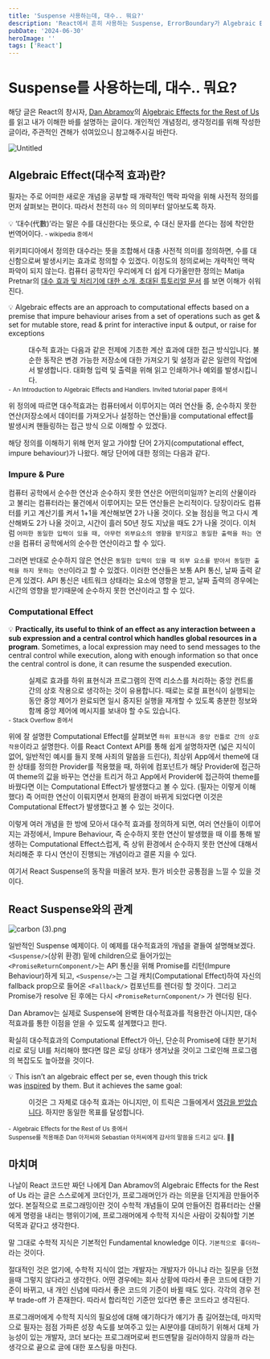 ```yaml
---
title: 'Suspense 사용하는데, 대수.. 뭐요?'
description: 'React에서 흔히 사용하는 Suspense, ErrorBoundary가 Algebraic Effects(대수적 효과)와 어떤 관계가 있는지 소개합니다.'
pubDate: '2024-06-30'
heroImage: ''
tags: ['React']
---
```


# Suspense를 사용하는데, 대수.. 뭐요?

해당 글은 React의 창시자, [Dan Abramov](https://github.com/gaearon)의 [Algebraic Effects for the Rest of Us](https://overreacted.io/algebraic-effects-for-the-rest-of-us/) 를 읽고 내가 이해한 바를 설명하는 글이다. 개인적인 개념정리, 생각정리를 위해 작성한 글이라, 주관적인 견해가 섞여있으니 참고해주시길 바란다.

![Untitled](https://ldh3907.notion.site/image/https%3A%2F%2Fprod-files-secure.s3.us-west-2.amazonaws.com%2F939ae0c1-dc3a-4837-86c6-03a773a3f735%2Ff909a532-f547-4a56-b94c-7e38da490f06%2FUntitled.png?table=block&id=2636fa8b-42a5-48c9-8666-ab4ef96970a0&spaceId=939ae0c1-dc3a-4837-86c6-03a773a3f735&width=1730&userId=&cache=v2)

## Algebraic Effect(대수적 효과)란?

필자는 주로 어떠한 새로운 개념을 공부할 때 개략적인 맥락 파악을 위해 사전적 정의를 먼저 살펴보는 편이다. 따라서 천천히 `대수` 의 의미부터 알아보도록 하자.

<aside>
💡 ‘대수(代數)’라는 말은 수를 대신한다는 뜻으로, 수 대신 문자를 쓴다는 점에 착안한 번역어이다.
<small> - wikipedia 중에서</small>

</aside>

위키피디아에서 정의한 대수라는 뜻을 조합해서 대충 사전적 의미를 정의하면, 수를 대신함으로써 발생시키는 효과로 정의할 수 있겠다. 이정도의 정의로써는 개략적인 맥락 파악이 되지 않는다. 컴퓨터 공학자인 우리에게 더 쉽게 다가올만한 정의는 Matija Pretnar의 [대수 효과 및 처리기에 대한 소개. 초대된 튜토리얼 문서](https://www.sciencedirect.com/science/article/pii/S1571066115000705) 를 보면 이해가 쉬워진다.

<aside>

💡 Algebraic effects are an approach to computational effects based on a premise that
impure behaviour arises from a set of operations such as get & set for mutable store,
read & print for interactive input & output, or raise for exceptions

<dd>
대수적 효과는 다음과 같은 전제에 기초한 계산 효과에 대한 접근 방식입니다.
불순한 동작은 변경 가능한 저장소에 대한 가져오기 및 설정과 같은 일련의 작업에서 발생합니다.
대화형 입력 및 출력을 위해 읽고 인쇄하거나 예외를 발생시킵니다.
</dd>

<small>
- An Introduction to Algebraic Effects and Handlers. Invited tutorial paper 중에서
</small>

</aside>

위 정의에 따르면 대수적효과는 컴퓨터에서 이루어지는 여러 연산들 중, 순수하지 못한 연산(저장소에서 데이터를 가져오거나 설정하는 연산들)을 computational effect를 발생시켜 핸들링하는 접근 방식 으로 이해할 수 있겠다.

해당 정의를 이해하기 위해 먼저 알고 가야할 단어 2가지(computational effect, impure behaviour)가 나왔다. 해당 단어에 대한 정의는 다음과 같다.

### Impure & Pure

컴퓨터 공학에서 순수한 연산과 순수하지 못한 연산은 어떤의미일까? 논리의 산물이라고 불리는 컴퓨터라는 물건에서 이루어지는 모든 연산들은 논리적이다. 당장이라도 컴퓨터를 키고 계산기를 켜서 1+1을 계산해보면 2가 나올 것이다. 오늘 점심을 먹고 다시 계산해봐도 2가 나올 것이고, 시간이 흘러 50년 정도 지났을 때도 2가 나올 것이다. 이처럼 `어떠한 동일한 입력이 있을 때, 아무런 외부요소의 영향을 받지않고 동일한 출력을 하는 연산`을 컴퓨터 공학에서의 순수한 연산이라고 할 수 있다.

그러면 반대로 순수하지 않은 연산은 `동일한 입력이 있을 때 외부 요소를 받아서 동일한 출력을 하지 못하는 연산`이라고 할 수 있겠다. 이러한 연산들은 보통 API 통신, 날짜 출력 같은게 있겠다. API 통신은 네트워크 상태라는 요소에 영향을 받고, 날짜 출력의 경우에는 시간의 영향을 받기때문에 순수하지 못한 연산이라고 할 수 있다.

### Computational Effect

<aside>

💡 **Practically, its useful to think of an effect as any interaction between a sub expression and a central control which handles global resources in a program**. Sometimes, a local expression may need to send messages to the central control while execution, along with enough information so that once the central control is done, it can resume the suspended execution.

<dd>
실제로 효과를 하위 표현식과 프로그램의 전역 리소스를 처리하는 중앙 컨트롤 간의 상호 작용으로 생각하는 것이 유용합니다. 때로는 로컬 표현식이 실행되는 동안 중앙 제어가 완료되면 일시 중지된 실행을 재개할 수 있도록 충분한 정보와 함께 중앙 제어에 메시지를 보내야 할 수도 있습니다.
</dd>

<small>
- Stack Overflow 중에서
</small>

</aside>

위에 잘 설명한 Computational Effect를 살펴보면 `하위 표현식과 중앙 컨틀로 간의 상호작용`이라고 설명한다. 이를 React Context API를 통해 쉽게 설명하자면 (넓은 지식이 없어, 일반적인 예시를 들지 못해 사죄의 말씀을 드린다), 최상위 App에서 theme에 대한 상태를 정의한 Provider를 적용했을 때, 하위에 컴포넌트가 해당 Provider에 접근하여 theme의 값을 바꾸는 연산을 트리거 하고 App에서 Provider에 접근하여 theme를 바꿨다면 이는 Computational Effect가 발생했다고 볼 수 있다. (필자는 이렇게 이해했다) 즉 어떠한 연산이 이뤄지면서 현재의 환경이 바뀌게 되었다면 이것은 Computational Effect가 발생했다고 볼 수 있는 것이다.

이렇게 여러 개념을 한 방에 모아서 대수적 효과를 정의하게 되면, 여러 연산들이 이루어지는 과정에서, Impure Behaviour, 즉 순수하지 못한 연산이 발생했을 때 이를 통해 발생하는 Computational Effect스럽게, 즉 상위 환경에서 순수하지 못한 연산에 대해서 처리해준 후 다시 연산이 진행되는 개념이라고 결론 지을 수 있다.

여기서 React Suspense의 동작을 떠올려 보자. 뭔가 비슷한 공통점을 느낄 수 있을 것이다.

## React Suspense와의 관계

![carbon (3).png](<https://ldh3907.notion.site/image/https%3A%2F%2Fprod-files-secure.s3.us-west-2.amazonaws.com%2F939ae0c1-dc3a-4837-86c6-03a773a3f735%2Fe05401a4-7f0f-4f64-bdf2-66e5a3b194ad%2Fcarbon_(3).png?table=block&id=4965df62-7c49-42bf-b9cf-c6073c317ecd&spaceId=939ae0c1-dc3a-4837-86c6-03a773a3f735&width=2000&userId=&cache=v2>)

일반적인 Suspense 예제이다. 이 예제를 대수적효과의 개념을 곁들여 설명해보겠다.
`<Suspense/>`(상위 환경) 밑에 children으로 들어가있는 `<PromiseReturnComponent/>`는 API 통신을 위해 Promise를 리턴(Impure Behaviour)하게 되고, `<Suspense/>`는 그걸 캐치(Computational Effect)하여 자신의 fallback prop으로 들어온 `<Fallback/>` 컴포넌트를 렌더링 할 것이다. 그리고 Promise가 resolve 된 후에는 다시 `<PromiseReturnComponent/>` 가 렌더링 된다.

Dan Abramov는 실제로 Suspense에 완벽한 대수적효과를 적용한건 아니지만, 대수적효과를 통한 이점을 얻을 수 있도록 설계했다고 한다.

확실히 대수적효과의 Computational Effect가 아닌, 단순히 Promise에 대한 분기처리로 로딩 UI를 처리해야 했다면 많은 로딩 상태가 생겨났을 것이고 그로인해 프로그램의 복잡도도 높아졌을 것이다.

<aside>

💡 This isn’t an algebraic effect per se, even though this trick was [inspired](https://mobile.twitter.com/sebmarkbage/status/941214259505119232) by them. But it achieves the same goal:

<dd>

이것은 그 자체로 대수적 효과는 아니지만, 이 트릭은 그들에게서 [영감을 받았습니다](https://mobile.twitter.com/sebmarkbage/status/941214259505119232).
하지만 동일한 목표를 달성합니다.

</dd>

<small>
- Algebraic Effects for the Rest of Us 중에서
</small>

</aside>
<small>
Suspense를 적용해준 Dan 아저씨와 Sebastian 아저씨에게 감사의 말씀을 드리고 싶다. 🙇‍♂️
</small>

## 마치며

나날이 React 코드만 짜던 나에게 Dan Abramov의 Algebraic Effects for the Rest of Us 라는 글은 스스로에게 코더인가, 프로그래머인가 라는 의문을 던지게끔 만들어주었다. 본질적으로 프로그래밍이란 것이 수학적 개념들이 모여 만들어진 컴퓨터라는 산물에게 명령을 내리는 행위이기에, 프로그래머에게 수학적 지식은 사람이 갖춰야할 기본 덕목과 같다고 생각한다.

말 그대로 수학적 지식은 기본적인 Fundamental knowledge 이다. `기본적으로 좋더라~` 라는 것이다.

절대적인 것은 없기에, 수학적 지식이 없는 개발자는 개발자가 아니냐 라는 질문을 던졌을때 그렇지 않다라고 생각한다. 어떤 경우에는 회사 상황에 따라서 좋은 코드에 대한 기준이 바뀌고, 내 개인 신념에 따라서 좋은 코드의 기준이 바뀔 때도 있다. 각각의 경우 전부 trade-off 가 존재한다. 따라서 합리적인 기준만 있다면 좋은 코드라고 생각된다.

프로그래머에게 수학적 지식의 필요성에 대해 얘기하다가 얘기가 좀 길어졌는데, 마지막으로 필자는 점점 가파른 성장 속도를 보여주고 있는 AI분야를 대비하기 위해서 대체 가능성이 있는 개발자, 코더 보다는 프로그래머로써 펀드멘탈을 길러야하지 않을까 라는 생각으로 끝으로 글에 대한 포스팅을 마친다.
